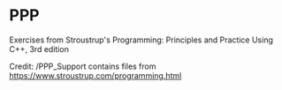 # PPP
Exercises from Stroustrup's Programming: Principles and Practice Using C++, 3rd edition

Credit:
/PPP_Support contains files from https://www.stroustrup.com/programming.html
